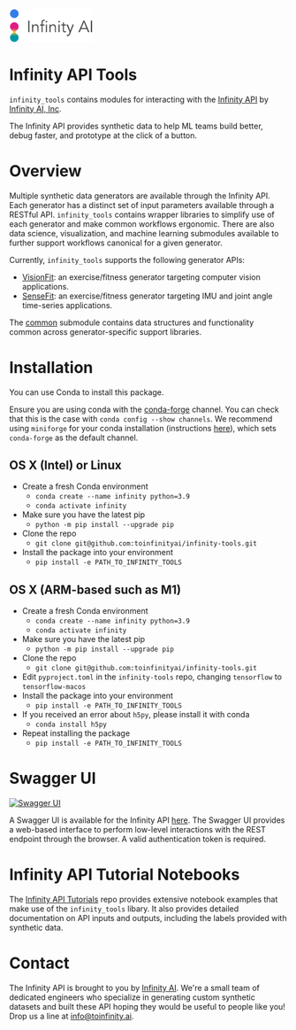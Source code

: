 <p align="left">
  <img src="doc/logo.png" width="30%">
</p>

# Infinity API Tools

`infinity_tools` contains modules for interacting with the [Infinity API](https://medium.com/infinity-ai/infinity-api-82149d21c87c) by [Infinity AI, Inc](https://toinfinity.ai/).

The Infinity API provides synthetic data to help ML teams build better, debug faster, and prototype at the click of a button.

# Overview

Multiple synthetic data generators are available through the Infinity API. Each generator has a distinct set of input parameters available through a RESTful API. `infinity_tools` contains wrapper libraries to simplify use of each generator and make common workflows ergonomic. There are also data science, visualization, and machine learning submodules available to further support workflows canonical for a given generator.

Currently, `infinity_tools` supports the following generator APIs:

- [VisionFit](infinity_tools/visionfit/): an exercise/fitness generator targeting computer vision applications.
- [SenseFit](infinity_tools/sensefit/): an exercise/fitness generator targeting IMU and joint angle time-series applications.

The [common](infinity_tools/common/) submodule contains data structures and functionality common across generator-specific support libraries.

# Installation

You can use Conda to install this package.

Ensure you are using conda with the [conda-forge](https://conda-forge.org/) channel. You can check that this is the case with `conda config --show channels`. We recommend using `miniforge` for your conda installation (instructions [here](https://github.com/conda-forge/miniforge)), which sets `conda-forge` as the default channel.

## OS X (Intel) or Linux
- Create a fresh Conda environment 
    - `conda create --name infinity python=3.9`
    - `conda activate infinity`
- Make sure you have the latest pip
    - `python -m pip install --upgrade pip`
- Clone the repo 
    - `git clone git@github.com:toinfinityai/infinity-tools.git`
- Install the package into your environment
    - `pip install -e PATH_TO_INFINITY_TOOLS`

## OS X (ARM-based such as M1)
- Create a fresh Conda environment
    - `conda create --name infinity python=3.9`
    - `conda activate infinity`
- Make sure you have the latest pip
    - `python -m pip install --upgrade pip`
- Clone the repo 
    - `git clone git@github.com:toinfinityai/infinity-tools.git`
- Edit `pyproject.toml` in the `infinity-tools` repo, changing `tensorflow` to 
  `tensorflow-macos`
- Install the package into your environment
    - `pip install -e PATH_TO_INFINITY_TOOLS`
- If you received an error about `h5py`, please install it with conda
    - `conda install h5py`
- Repeat installing the package
    - `pip install -e PATH_TO_INFINITY_TOOLS`

# Swagger UI

[<img alt="Swagger UI" height="50px" src="https://static1.smartbear.co/swagger/media/assets/images/swagger_logo.svg" />](https://api.toinfinity.ai/api/schema/swagger-ui/)

A Swagger UI is available for the Infinity API [here](https://api.toinfinity.ai/api/schema/swagger-ui/). The Swagger UI provides a web-based interface to perform low-level interactions with the REST endpoint through the browser. A valid authentication token is required.

# Infinity API Tutorial Notebooks

The [Infinity API Tutorials](https://github.com/toinfinityai/infinity-tutorials) repo provides extensive notebook examples that make use of the `infinity_tools` libary. It also provides detailed documentation on API inputs and outputs, including the labels provided with synthetic data.

# Contact
The Infinity API is brought to you by [Infinity AI](https://toinfinity.ai/). We're a small team of dedicated engineers who specialize in generating custom synthetic datasets and built these API hoping they would be useful to people like you! Drop us a line at [info@toinfinity.ai](mailto:info@toinfinity.ai).
